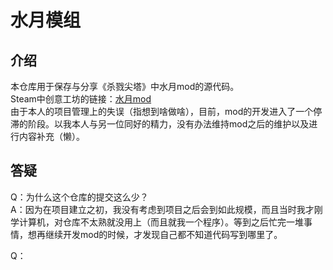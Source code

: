 # 水月模组
## 介绍
本仓库用于保存与分享《杀戮尖塔》中水月mod的源代码。  
Steam中创意工坊的链接：[水月mod](https://steamcommunity.com/sharedfiles/filedetails/?id=3292203496)  
由于本人的项目管理上的失误（指想到啥做啥），目前，mod的开发进入了一个停滞的阶段。以我本人与另一位同好的精力，没有办法维持mod之后的维护以及进行内容补充（懒）。

## 答疑
Q：为什么这个仓库的提交这么少？  
A：因为在项目建立之初，我没有考虑到项目之后会到如此规模，而且当时我才刚学计算机，对仓库不太熟就没用上（而且就我一个程序）。等到之后忙完一堆事情，想再继续开发mod的时候，才发现自己都不知道代码写到哪里了。  
  
Q：
